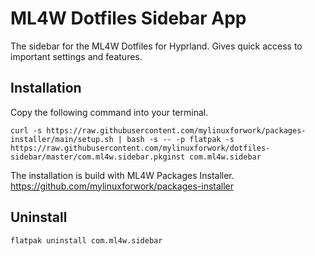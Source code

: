 # ML4W Dotfiles Sidebar App

The sidebar for the ML4W Dotfiles for Hyprland. Gives quick access to important settings and features.

## Installation

Copy the following command into your terminal.

```
curl -s https://raw.githubusercontent.com/mylinuxforwork/packages-installer/main/setup.sh | bash -s -- -p flatpak -s https://raw.githubusercontent.com/mylinuxforwork/dotfiles-sidebar/master/com.ml4w.sidebar.pkginst com.ml4w.sidebar
```
The installation is build with ML4W Packages Installer. https://github.com/mylinuxforwork/packages-installer

## Uninstall

```
flatpak uninstall com.ml4w.sidebar
```
